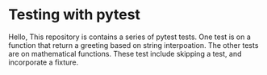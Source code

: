 # Testing with pytest
Hello, 
This repository is contains a series of pytest tests. One test is on a function that return a greeting based on string interpoation. 
The other tests are on mathematical functions. These test include skipping a test, and incorporate a fixture. 
